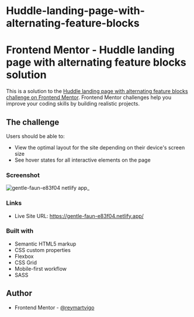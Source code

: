 # Huddle-landing-page-with-alternating-feature-blocks

# Frontend Mentor - Huddle landing page with alternating feature blocks solution

This is a solution to the [Huddle landing page with alternating feature blocks challenge on Frontend Mentor](https://www.frontendmentor.io/challenges/huddle-landing-page-with-alternating-feature-blocks-5ca5f5981e82137ec91a5100). Frontend Mentor challenges help you improve your coding skills by building realistic projects. 

## The challenge

Users should be able to:

- View the optimal layout for the site depending on their device's screen size
- See hover states for all interactive elements on the page


### Screenshot

![gentle-faun-e83f04 netlify app_](https://user-images.githubusercontent.com/111113305/194736757-c7558e36-6cf0-4691-af68-41470ea4aba0.png)


### Links

- Live Site URL: https://gentle-faun-e83f04.netlify.app/


### Built with

- Semantic HTML5 markup
- CSS custom properties
- Flexbox
- CSS Grid
- Mobile-first workflow
- SASS

## Author


- Frontend Mentor - [@reymartvigo](https://www.frontendmentor.io/profile/reymartvigo)
